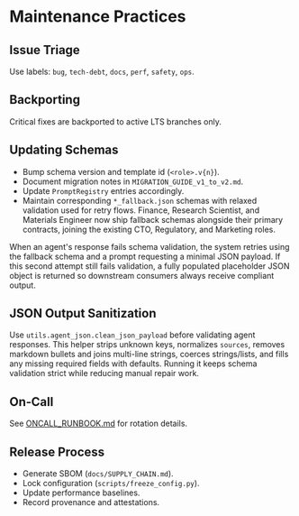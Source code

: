 # Maintenance Practices

## Issue Triage

Use labels: `bug`, `tech-debt`, `docs`, `perf`, `safety`, `ops`.

## Backporting

Critical fixes are backported to active LTS branches only.

## Updating Schemas

- Bump schema version and template id (`<role>.v{n}`).
- Document migration notes in `MIGRATION_GUIDE_v1_to_v2.md`.
- Update `PromptRegistry` entries accordingly.
- Maintain corresponding `*_fallback.json` schemas with relaxed validation used
  for retry flows. Finance, Research Scientist, and Materials Engineer now ship
  fallback schemas alongside their primary contracts, joining the existing CTO,
  Regulatory, and Marketing roles.

When an agent's response fails schema validation, the system retries using the
fallback schema and a prompt requesting a minimal JSON payload. If this second
attempt still fails validation, a fully populated placeholder JSON object is
returned so downstream consumers always receive compliant output.

## JSON Output Sanitization

Use `utils.agent_json.clean_json_payload` before validating agent responses.
This helper strips unknown keys, normalizes `sources`, removes markdown bullets
and joins multi-line strings, coerces strings/lists, and fills any missing
required fields with defaults. Running it keeps schema validation strict while
reducing manual repair work.

## On‑Call

See [ONCALL_RUNBOOK.md](ONCALL_RUNBOOK.md) for rotation details.

## Release Process

- Generate SBOM (`docs/SUPPLY_CHAIN.md`).
- Lock configuration (`scripts/freeze_config.py`).
- Update performance baselines.
- Record provenance and attestations.
